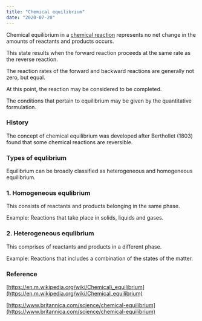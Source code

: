 ```yaml
---
title: "Chemical equilibrium"
date: "2020-07-20"
---
```


Chemical equilibrium in a [chemical reaction](https://chemistdictionary.com/chemical-reaction/) represents no net change in the amounts of reactants and products occurs. 

This state results when the forward reaction proceeds at the same rate as the reverse reaction.

The reaction rates of the forward and backward reactions are generally not zero, but equal.

At this point, the reaction may be considered to be completed.

The conditions that pertain to equilibrium may be given by the quantitative formulation. 

### History

The concept of chemical equilibrium was developed after Berthollet (1803) found that some chemical reactions are reversible.

### Types of equlibrium

Equilibrium can be broadly classified as heterogeneous and homogeneous equilibrium.

### 1\. Homogeneous equlibrium

This consists of reactants and products belonging in the same phase.

Example: Reactions that take place in solids, liquids and gases.

### 2\. Heterogeneous equlibrium

This comprises of reactants and products in a different phase.

Example: Reactions that includes a combination of the states of the matter.

### Reference

[https://en.m.wikipedia.org/wiki/Chemical\_equilibrium](https://en.m.wikipedia.org/wiki/Chemical_equilibrium)

[https://www.britannica.com/science/chemical-equilibrium](https://www.britannica.com/science/chemical-equilibrium)
